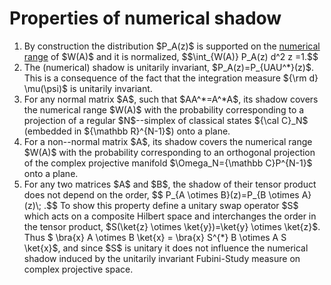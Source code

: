 Properties of numerical shadow
==============================

1.  By construction the distribution \$P_A(z)\$ is supported on the
    [numerical range](/numerical-range) of \$W(A)\$ and it is
    normalized, \$\$\\int\_{W(A)} P_A(z) d\^2 z =1.\$\$
2.  The (numerical) shadow is unitarily invariant,
    \$P_A(z)=P\_{UAU\^\*}(z)\$. This is a consequence of the fact that
    the integration measure \${\\rm d} \\mu(\\psi)\$ is unitarily
    invariant.
3.  For any normal matrix \$A\$, such that \$AA\^\*=A\^\*A\$, its shadow
    covers the numerical range \$W(A)\$ with the probability
    corresponding to a projection of a regular \$N\$\--simplex of
    classical states \${\\cal C}\_N\$ (embedded in \${\\mathbb
    R}\^{N-1}\$) onto a plane.
4.  For a non\--normal matrix \$A\$, its shadow covers the numerical
    range \$W(A)\$ with the probability corresponding to an orthogonal
    projection of the complex projective manifold \$\\Omega_N={\\mathbb
    C}P\^{N-1}\$ onto a plane.
5.  For any two matrices \$A\$ and \$B\$, the shadow of their tensor
    product does not depend on the order, \$\$ P\_{A \\otimes
    B}(z)=P\_{B \\otimes A} (z)\\; .\$\$ To show this property define a
    unitary swap operator \$S\$ which acts on a composite Hilbert space
    and interchanges the order in the tensor product, \$S(\\ket{z}
    \\otimes \\ket{y})=\\ket{y} \\otimes \\ket{z}\$. Thus \$ \\bra{x} A
    \\otimes B \\ket{x} = \\bra{x} S\^{\*} B \\otimes A S \\ket{x}\$,
    and since \$S\$ is unitary it does not influence the numerical
    shadow induced by the unitarily invariant Fubini-Study measure on
    complex projective space.
